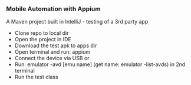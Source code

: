### Mobile Automation with Appium

A Maven project built in IntelliJ - testing of a 3rd party app

- Clone repo to local dir
- Open the project in IDE
- Download the test apk to apps dir
- Open terminal and run: appium
- Connect the device via USB or
- Run: emulator -avd [emu name] (get name: emulator -list-avds) in 2nd terminal
- Run the test class
